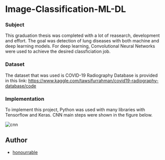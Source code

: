 # Image-Classification-ML-DL

### Subject

This graduation thesis was completed with a lot of reasearch, development and effort. The goal was detection of lung diseases with both machine and deep learning models. For deep learning, Convolutional Neural Networks were used to achieve the desired classficiation job. 

### Dataset

The dataset that was used is COVID-19 Radiography Database is provided in this link: https://www.kaggle.com/tawsifurrahman/covid19-radiography-database/code

### Implementation

To implement this project, Python was used with many libraries with Tensorflow and Keras. CNN main steps were shown in the figure below.

![cnn](https://user-images.githubusercontent.com/57035819/150677098-135ba9ac-5d65-48e4-972e-6e5100a77209.png)

## Author
- [honourrable](https://github.com/honourrable)
